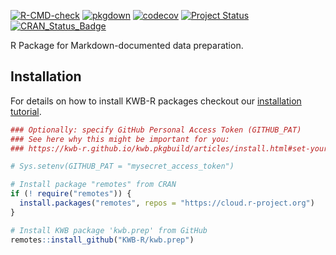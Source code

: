 [![R-CMD-check](https://github.com/KWB-R/urbanAnnualRunoff/workflows/R-CMD-check/badge.svg)](https://github.com/KWB-R/urbanAnnualRunoff/actions?query=workflow%3AR-CMD-check)
[![pkgdown](https://github.com/KWB-R/urbanAnnualRunoff/workflows/pkgdown/badge.svg)](https://github.com/KWB-R/urbanAnnualRunoff/actions?query=workflow%3Apkgdown)
[![codecov](https://codecov.io/github/KWB-R/kwb.prep/branch/master/graphs/badge.svg)](https://codecov.io/github/KWB-R/kwb.prep)
[![Project Status](https://img.shields.io/badge/lifecycle-experimental-orange.svg)](https://www.tidyverse.org/lifecycle/#experimental)
[![CRAN_Status_Badge](https://www.r-pkg.org/badges/version/kwb.prep)]()

R Package for Markdown-documented data preparation.

## Installation

For details on how to install KWB-R packages checkout our [installation tutorial](https://kwb-r.github.io/kwb.pkgbuild/articles/install.html).

```r
### Optionally: specify GitHub Personal Access Token (GITHUB_PAT)
### See here why this might be important for you:
### https://kwb-r.github.io/kwb.pkgbuild/articles/install.html#set-your-github_pat

# Sys.setenv(GITHUB_PAT = "mysecret_access_token")

# Install package "remotes" from CRAN
if (! require("remotes")) {
  install.packages("remotes", repos = "https://cloud.r-project.org")
}

# Install KWB package 'kwb.prep' from GitHub
remotes::install_github("KWB-R/kwb.prep")
```
